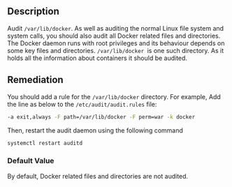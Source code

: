 ## Description

Audit `/var/lib/docker`. As well as auditing the normal Linux file system and system calls, you should also audit all Docker related files and directories. The Docker daemon runs with root privileges
and its behaviour depends on some key files and directories. `/var/lib/docker `is one
such directory. As it holds all the information about containers it should be audited.

## Remediation

You should add a rule for the `/var/lib/docker` directory. For example,
Add the line as below to the `/etc/audit/audit.rules` file:

```bash
-a exit,always -F path=/var/lib/docker -F perm=war -k docker
```

Then, restart the audit daemon using the following command

```bash
systemctl restart auditd
```

### Default Value

By default, Docker related files and directories are not audited.